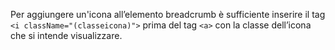 Per aggiungere un'icona all’elemento breadcrumb è sufficiente inserire il tag `<i className="(classeicona)">` prima del tag `<a>` con la classe dell’icona che si intende visualizzare.

